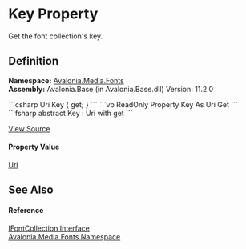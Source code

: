 # Key Property


Get the font collection's key.



## Definition
**Namespace:** <a href="N_Avalonia_Media_Fonts">Avalonia.Media.Fonts</a>  
**Assembly:** Avalonia.Base (in Avalonia.Base.dll) Version: 11.2.0

<Tabs groupId="api-code-preview">
<TabItem value="csharp" label="C#">
```csharp
Uri Key { get; }
```
</TabItem>
<TabItem value="vb" label="VB">
```vb
ReadOnly Property Key As Uri
	Get
```
</TabItem>
<TabItem value="fsharp" label="F#">
```fsharp
abstract Key : Uri with get
```
</TabItem>
</Tabs>



<a href="https://github.com/AvaloniaUI/Avalonia/tree/master/src/Avalonia.Base/Media/Fonts/IFontCollection.cs" title="View the source code">View Source</a>



#### Property Value
<a href="https://learn.microsoft.com/dotnet/api/system.uri" target="_blank" rel="noopener noreferrer">Uri</a>

## See Also


#### Reference
<a href="T_Avalonia_Media_Fonts_IFontCollection">IFontCollection Interface</a>  
<a href="N_Avalonia_Media_Fonts">Avalonia.Media.Fonts Namespace</a>  

